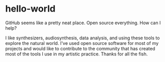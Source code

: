 # hello-world
GitHub seems like a pretty neat place. Open source everything. How can I help?

I like synthesizers, audiosynthesis, data analysis, and using these tools to explore the natural world. 
I've used open source software for most of my projects and would like to contribute to the community that 
has created most of the tools I use in my artistic practice. Thanks for all the fish. 
